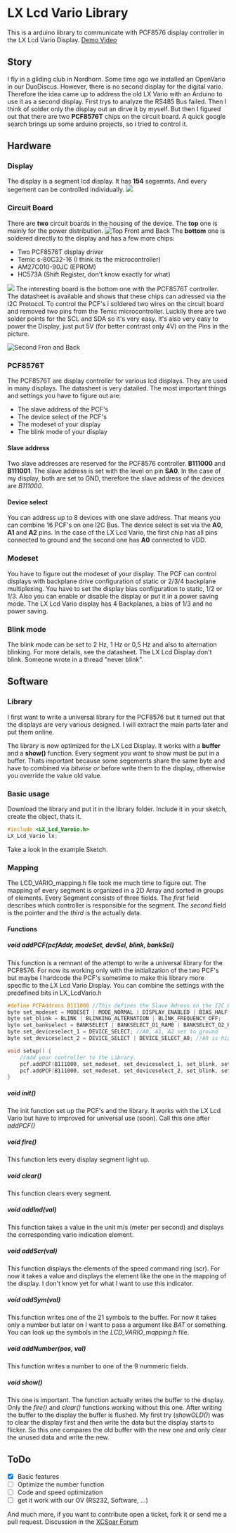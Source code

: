 # LX Lcd Vario Library
This is a arduino library to communicate with PCF8576 display controller in the LX Lcd Vario Display. [Demo Video](https://youtu.be/GsjauvaOhFE)

## Story
I fly in a gliding club in Nordhorn. Some time ago we installed an OpenVario in our DuoDiscus. However, there is no second display for the digital vario. Therefore the idea came up to address the old LX Vario with an Arduino to use it as a second display.
First trys to analyze the RS485 Bus failed. Then I think of solder only the display out an dirve it by myself. But then I figured out that there are two **PCF8576T** chips on the circuit board. A quick google search brings up some arduino projects, so i tried to control it.

## Hardware
### Display
The display is a segment lcd display. It has **154** segemnts. And every segement can be controlled individually.
![](.img/LX_Vario.jpg)
### Circuit Board
There are __two__ circuit boards in the housing of the device.
The **top** one is mainly for the power distribution.
![Top Front amd Back](.img/first_front_back.jpg)
The **bottom** one is soldered directly to the display and has a few more chips:
* Two PCF8576T display driver
* Temic s-80C32-16 (I think its the microcontroller)
* AM27C010-90JC (EPROM)
* HC573A (Shift Register, don't know exactly for what)

![](.img/I2C_Power.jpg)
The interesting board is the bottom one with the PCF8576T controller. The datasheet is available and shows that these chips can adressed via the I2C Protocol. To control the PCF's i soldered two wires on the circuit board and removed two pins from the Temic microcontroller. Luckily there are two solder points for the SCL and SDA so it's very easy. It's also very easy to power the Display, just put 5V (for better contrast only 4V) on the Pins in the picture.

![Second Fron and Back](.img/second_front_back.jpg)
### PCF8576T
The PCF8576T are display controller for various lcd displays. They are used in many displays. The datasheet is very datailed. The most important things and settings you have to figure out are:
* The slave address of the PCF's
* The device select of the PCF's
* The modeset of your display
* The blink mode of your display

#### Slave address
Two slave addresses are reserved for the PCF8576 controller. **B111000** and **B111001**. The slave address is set with the level on pin **SA0**. In the case of my display, both are set to GND, therefore the slave address of the devices are _B111000_.
#### Device select
You can address up to 8 devices with one slave address. That means you can combine 16 PCF's on one I2C Bus. The device select is set via the **A0**, **A1** and **A2** pins. In the case of the LX Lcd Vario, the first chip has all pins connected to ground and the second one has **A0** connected to VDD.
### Modeset
You have to figure out the modeset of your display. The PCF can control displays with backplane drive configuration of static or 2/3/4 backplane multiplexing. You have to set the display bias configuration to static, 1/2 or 1/3. Also you can enable or disable the display or put it in a power saving mode. The LX Lcd Vario display has 4 Backplanes, a bias of 1/3 and no power saving.
### Blink mode
The blink mode can be set to 2 Hz, 1 Hz or 0,5 Hz and also to alternation blinking. For more details, see the datasheet. The LX Lcd Display don't blink. Someone wrote in a thread "never blink".
## Software
### Library
I first want to write a universal library for the PCF8576 but it turned out that the displays are very various designed. I will extract the main parts later and put them online.

The library is now optimized for the LX Lcd Display. It works with a **buffer** and a **show()** function. Every segment you want to show must be put in a buffer. Thats important because some segements share the same byte and have to combined via _bitwise or_ before write them to the display, otherwise you override the value old value.
### Basic usage
Download the library and put it in the library folder. Include it in your sketch, create the object, thats it.
```c
#include <LX_Lcd_Varoio.h>
LX_Lcd_Vario lx;
```
Take a look in the example Sketch.
### Mapping
The LCD_VARIO_mapping.h file took me much time to figure out. The mapping of every segment is organized in a 2D Array and sorted in groups of elements. Every Segment consists of three fields. The *first* field describes which controller is responsible for the segment. The *second* field is the pointer and the *third* is the actually data.
#### Functions
##### void addPCF(pcfAddr, modeSet, devSel, blink, bankSel)
This function is a remnant of the attempt to write a universal library for the PCF8576. For now its working only with the initialization of the two PCF's but maybe I hardcode the PCF's sometime to make this library more specific to the LX Lcd Vario Display. You can combine the settings with the predefined bits in LX_LcdVario.h
```c
#define PCFAddress B111000 //This defines the Slave Adress on the I2C Bus, its controlled via the SA0 Pin
byte set_modeset = MODESET | MODE_NORMAL | DISPLAY_ENABLED | BIAS_HALF | DRIVE_4;
byte set_blink = BLINK | BLINKING_ALTERNATION | BLINK_FREQUENCY_OFF;
byte set_bankselect = BANKSELECT | BANKSELECT_O1_RAM0 | BANKSELECT_O2_RAM0; //doesn't really matter, because Drive mode is 4
byte set_deviceselect_1 = DEVICE_SELECT; //A0, A1, A2 set to ground
byte set_deviceselect_2 = DEVICE_SELECT | DEVICE_SELECT_A0; //A0 is high, the others low

void setup() {
	//add your controller to the Library.
	pcf.addPCF(B111000, set_modeset, set_deviceselect_1, set_blink, set_bankselect);
	pcf.addPCF(B111000, set_modeset, set_deviceselect_2, set_blink, set_bankselect);
}
```
##### void init()
The init function set up the PCF's and the library. It works with the LX Lcd Vario but have to improved for universal use (soon). Call this one after *addPCF()*
##### void fire()
This function lets every display segment light up.
##### void clear()
This function clears every segment.
##### void addInd(val)
This function takes a value in the unit m/s (meter per second) and displays the corresponding vario indication element.
##### void addScr(val)
This function displays the elements of the speed command ring (scr). For now it takes a value and displays the element like the one in the mapping of the display. I don't know yet for what I want to use this indicator.
##### void addSym(val)
This function writes one of the 21 symbols to the buffer. For now it takes only a number but later on I want to pass a argument like *BAT* or something. You can look up the symbols in the *LCD_VARIO_mapping.h* file.
##### void addNumber(pos, val)
This function writes a number to one of the 9 nummeric fields.
##### void show()
This one is important. The function actually writes the buffer to the display. Only the *fire()* and *clear()* functions working without this one. After writing the buffer to the display the buffer is flushed. My first try (*showOLD()*) was to clear the display first and then write the data but the display starts to flicker. So this one compares the old buffer with the new one and only clear the unused data and write the new.
## ToDo
- [x] Basic features
- [ ] Optimize the number function
- [ ] Code and speed optimization
- [ ] get it work with our OV (RS232, Software, ...)

And much more, if you want to contribute open a ticket, fork it or send me a pull request.
Discussion in the [XCSoar Forum](https://forum.xcsoar.org/viewtopic.php?f=30&t=3335)
